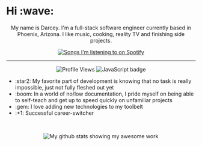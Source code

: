 <h1>Hi :wave:</h1>
<!-- <hr style="border:0.5px solid black" /> -->
<p align="center">My name is Darcey. I'm a full-stack software engineer currently based in Phoenix, Arizona. I like music, cooking, reality TV and finishing side projects.</p>

<p align="center">
    <a href="https://github.com/kittinan/spotify-github-profile">
        <img alt="Songs I'm listening to on Spotify" src="https://spotify-github-profile.vercel.app/api/view?uid=grundy.darcey&cover_image=true&theme=default">
    </a>
</p>
<hr />


<p align ="center">
<!-- ![](https://komarev.com/ghpvc/?username=grundydarcey&color=brightgreen) -->
<img alt="Profile Views" src="https://komarev.com/ghpvc/?username=grundydarcey&color=brightgreen" />
<img alt="JavaScript badge" src="https://img.shields.io/badge/JavaScript-JS-brightgreen?style=flat&logo=javascript" />

<br />
<ul>
    <li>:star2: My favorite part of development is knowing that no task is really impossible, just not fully fleshed out yet</li>
    <li>:boom: In a world of no/low documentation, I pride myself on being able to self-teach and get up to speed quickly on unfamiliar projects</li>
    <li>:gem: I love adding new technologies to my toolbelt</li>
    <li>:+1: Successful career-switcher</li>
</ul>
</p><br />

<p align="center">    
    <img src="https://github-readme-stats.vercel.app/api?username=grundydarcey&theme=moltack" alt="My github stats showing my awesome work">
</p>
